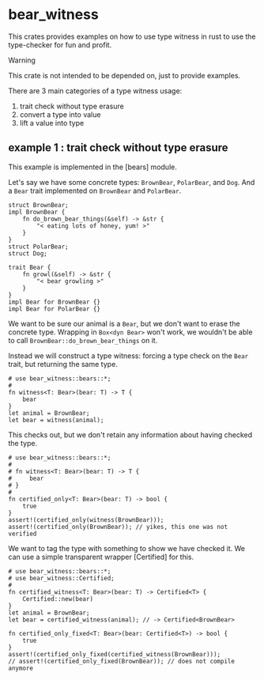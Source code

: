 # bear_witness

This crates provides examples on how to use type witness in rust to use the type-checker for fun and profit.

> [!WARNING]
> This crate is not intended to be depended on, just to provide examples.

There are 3 main categories of a type witness usage:
1. trait check without type erasure
2. convert a type into value
3. lift a value into type

## example 1 : trait check without type erasure

This example is implemented in the [bears] module.

Let's say we have some concrete types: `BrownBear`, `PolarBear`, and `Dog`.
And a `Bear` trait implemented on `BrownBear` and `PolarBear`.

```
struct BrownBear;
impl BrownBear {
    fn do_brown_bear_things(&self) -> &str {
        "< eating lots of honey, yum! >"
    }
}
struct PolarBear;
struct Dog;

trait Bear {
    fn growl(&self) -> &str {
        "< bear growling >"
    }
}
impl Bear for BrownBear {}
impl Bear for PolarBear {}
```

We want to be sure our animal is a `Bear`, but we don't want to erase the concrete type.
Wrapping in `Box<dyn Bear>` won't work, we wouldn't be able to call `BrownBear::do_brown_bear_things` on it.

Instead we will construct a type witness: forcing a type check on the `Bear` trait, but returning the same type.
```
# use bear_witness::bears::*;
#
fn witness<T: Bear>(bear: T) -> T {
    bear
}
let animal = BrownBear;
let bear = witness(animal);
```

This checks out, but we don't retain any information about having checked the type.
```
# use bear_witness::bears::*;
#
# fn witness<T: Bear>(bear: T) -> T {
#     bear
# }
#
fn certified_only<T: Bear>(bear: T) -> bool {
    true
}
assert!(certified_only(witness(BrownBear)));
assert!(certified_only(BrownBear)); // yikes, this one was not verified
```

We want to tag the type with something to show we have checked it.
We can use a simple transparent wrapper [Certified] for this.
```
# use bear_witness::bears::*;
# use bear_witness::Certified;
#
fn certified_witness<T: Bear>(bear: T) -> Certified<T> {
    Certified::new(bear)
}
let animal = BrownBear;
let bear = certified_witness(animal); // -> Certified<BrownBear>

fn certified_only_fixed<T: Bear>(bear: Certified<T>) -> bool {
    true
}
assert!(certified_only_fixed(certified_witness(BrownBear)));
// assert!(certified_only_fixed(BrownBear)); // does not compile anymore
```
